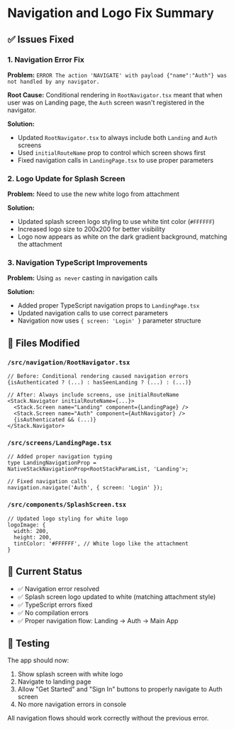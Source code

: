 # Navigation and Logo Fix Summary

## ✅ Issues Fixed

### 1. Navigation Error Fix
**Problem:** `ERROR The action 'NAVIGATE' with payload {"name":"Auth"} was not handled by any navigator.`

**Root Cause:** Conditional rendering in `RootNavigator.tsx` meant that when user was on Landing page, the `Auth` screen wasn't registered in the navigator.

**Solution:**
- Updated `RootNavigator.tsx` to always include both `Landing` and `Auth` screens
- Used `initialRouteName` prop to control which screen shows first
- Fixed navigation calls in `LandingPage.tsx` to use proper parameters

### 2. Logo Update for Splash Screen
**Problem:** Need to use the new white logo from attachment

**Solution:**
- Updated splash screen logo styling to use white tint color (`#FFFFFF`)
- Increased logo size to 200x200 for better visibility
- Logo now appears as white on the dark gradient background, matching the attachment

### 3. Navigation TypeScript Improvements
**Problem:** Using `as never` casting in navigation calls

**Solution:**
- Added proper TypeScript navigation props to `LandingPage.tsx`
- Updated navigation calls to use correct parameters
- Navigation now uses `{ screen: 'Login' }` parameter structure

## 🔧 Files Modified

### `/src/navigation/RootNavigator.tsx`
```tsx
// Before: Conditional rendering caused navigation errors
{isAuthenticated ? (...) : hasSeenLanding ? (...) : (...)}

// After: Always include screens, use initialRouteName
<Stack.Navigator initialRouteName={...}>
  <Stack.Screen name="Landing" component={LandingPage} />
  <Stack.Screen name="Auth" component={AuthNavigator} />
  {isAuthenticated && (...)}
</Stack.Navigator>
```

### `/src/screens/LandingPage.tsx`
```tsx
// Added proper navigation typing
type LandingNavigationProp = NativeStackNavigationProp<RootStackParamList, 'Landing'>;

// Fixed navigation calls
navigation.navigate('Auth', { screen: 'Login' });
```

### `/src/components/SplashScreen.tsx`
```tsx
// Updated logo styling for white logo
logoImage: {
  width: 200,
  height: 200,
  tintColor: '#FFFFFF', // White logo like the attachment
}
```

## 🎯 Current Status

- ✅ Navigation error resolved
- ✅ Splash screen logo updated to white (matching attachment style)
- ✅ TypeScript errors fixed
- ✅ No compilation errors
- ✅ Proper navigation flow: Landing → Auth → Main App

## 🚀 Testing

The app should now:
1. Show splash screen with white logo
2. Navigate to landing page
3. Allow "Get Started" and "Sign In" buttons to properly navigate to Auth screen
4. No more navigation errors in console

All navigation flows should work correctly without the previous error.
